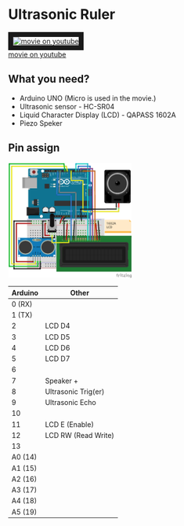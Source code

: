 # Ultrasonic Ruler

<a href="http://www.youtube.com/watch?feature=player_embedded&v=_xOopBCNof0
" target="_blank"><img src="http://img.youtube.com/vi/_xOopBCNof0/0.jpg" 
alt="movie on youtube" width=50% border="10" /></a>  
[movie on youtube](https://www.youtube.com/watch?v=_xOopBCNof0)  

## What you need?
* Arduino UNO (Micro is used in the movie.)  
* Ultrasonic sensor - HC-SR04
* Liquid Character Display (LCD) - QAPASS 1602A
* Piezo Speker 

## Pin assign
<a><img src="https://github.com/matzTada/UltrasonicRuler/blob/master/UltraSonic_breadboard.png" 
alt="UltraSonic_breadboard" width=50%></a>


Arduino|Other  
--- | ---   
0 (RX) |   
1 (TX) |   
2 | LCD D4    
3 | LCD D5   
4 | LCD D6   
5 | LCD D7   
6 |  
7 | Speaker +  
8 | Ultrasonic Trig(er)    
9 | Ultrasonic Echo   
10 |  
11 | LCD E (Enable)  
12 | LCD RW (Read Write)  
13 |  
A0 (14) | 
A1 (15) | 
A2 (16) | 
A3 (17) | 
A4 (18) | 
A5 (19) | 
